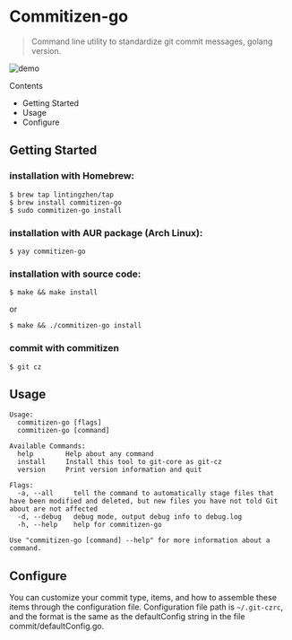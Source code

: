 # Commitizen-go
> Command line utility to standardize git commit messages, golang version.

![demo](docs/images/demo.gif)

Contents
- Getting Started
- Usage
- Configure

## Getting Started
### installation with Homebrew:
```
$ brew tap lintingzhen/tap
$ brew install commitizen-go
$ sudo commitizen-go install
```
### installation with AUR package (Arch Linux):
```
$ yay commitizen-go
```
### installation with source code:
```
$ make && make install
```
or 
```
$ make && ./commitizen-go install
```
### commit with commitizen
```
$ git cz
```

## Usage
```
Usage:
  commitizen-go [flags]
  commitizen-go [command]

Available Commands:
  help        Help about any command
  install     Install this tool to git-core as git-cz
  version     Print version information and quit

Flags:
  -a, --all     tell the command to automatically stage files that have been modified and deleted, but new files you have not told Git about are not affected
  -d, --debug   debug mode, output debug info to debug.log
  -h, --help    help for commitizen-go

Use "commitizen-go [command] --help" for more information about a command.
```

## Configure
You can customize your commit type, items, and how to assemble these items through the configuration file.
Configuration file path is `~/.git-czrc`, and the format is the same as the defaultConfig string in the file commit/defaultConfig.go.
